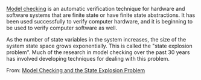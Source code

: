 [Model checking](Model%20checking.md) is an automatic verification technique for hardware and software systems that are finite state or have finite state abstractions. It has been used successfully to verify computer hardware, and it is beginning to be used to verify computer software as well.

As the number of state variables in the system increases, the size of the system state space grows exponentially. This is called the "state explosion problem". Much of the research in model checking over the past 30 years has involved developing techniques for dealing with this problem.

From: [Model Checking and the State Explosion Problem](../Papers/Model%20Checking%20and%20the%20State%20Explosion%20Problem.pdf)


